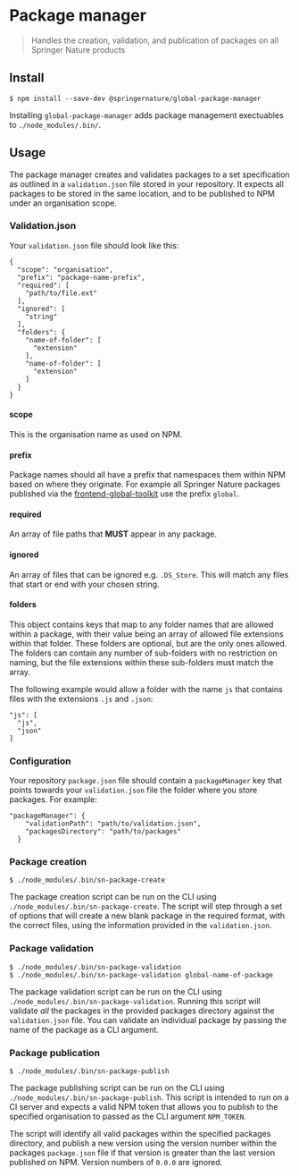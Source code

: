 # Package manager

> Handles the creation, validation, and publication of packages on all Springer Nature products

## Install

```
$ npm install --save-dev @springernature/global-package-manager
```

Installing `global-package-manager` adds package management exectuables to `./node_modules/.bin/`.

## Usage

The package manager creates and validates packages to a set specification as outlined in a `validation.json` file stored in your repository. It expects all packages to be stored in the same location, and to be published to NPM under an organisation scope.

### Validation.json

Your `validation.json` file should look like this:

```
{
  "scope": "organisation",
  "prefix": "package-name-prefix",
  "required": [
    "path/to/file.ext"
  ],
  "ignored": [
    "string"
  ],
  "folders": {
    "name-of-folder": [
      "extension"
    ],
    "name-of-folder": [
      "extension"
    ]
  }
}
```

#### scope
This is the organisation name as used on NPM.

#### prefix
Package names should all have a prefix that namespaces them within NPM based on where they originate. For example all Springer Nature packages published via the [frontend-global-toolkit](https://github.com/springernature/frontend-global-toolkit) use the prefix `global`.

#### required
An array of file paths that **MUST** appear in any package.

#### ignored
An array of files that can be ignored e.g. `.DS_Store`. This will match any files that start or end with your chosen string.

#### folders
This object contains keys that map to any folder names that are allowed within a package, with their value being an array of allowed file extensions within that folder. These folders are optional, but are the only ones allowed. The folders can contain any number of sub-folders with no restriction on naming, but the file extensions within these sub-folders must match the array.

The following example would allow a folder with the name `js` that contains files with the extensions `.js` and `.json`:
```
"js": [
  "js",
  "json"
]
```

### Configuration

Your repository `package.json` file should contain a `packageManager` key that points towards your `validation.json` file the folder where you store packages. For example:

```
"packageManager": {
    "validationPath": "path/to/validation.json",
    "packagesDirectory": "path/to/packages"
  }
```

### Package creation

```
$ ./node_modules/.bin/sn-package-create
```

The package creation script can be run on the CLI using `./node_modules/.bin/sn-package-create`. The script will step through a set of options that will create a new blank package in the required format, with the correct files, using the information provided in the `validation.json`.

### Package validation

```
$ ./node_modules/.bin/sn-package-validation
$ ./node_modules/.bin/sn-package-validation global-name-of-package
```

The package validation script can be run on the CLI using `./node_modules/.bin/sn-package-validation`. Running this script will validate _all_ the packages in the provided packages directory against the `validation.json` file. You can validate an individual package by passing the name of the package as a CLI argument.

### Package publication

```
$ ./node_modules/.bin/sn-package-publish
```

The package publishing script can be run on the CLI using `./node_modules/.bin/sn-package-publish`. This script is intended to run on a CI server and expects a valid NPM token that allows you to publish to the specified organisation to passed as the CLI argument `NPM_TOKEN`.

The script will identify all valid packages within the specified packages directory, and publish a new version using the version number within the packages `package.json` file if that version is greater than the last version published on NPM. Version numbers of `0.0.0` are ignored.